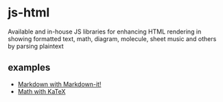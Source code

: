 # js-html
Available and in-house JS libraries for enhancing HTML rendering in showing formatted text, math, diagram, molecule, sheet music and others by parsing plaintext

## examples
+ [Markdown with Markdown-it!](html/markdown-it.html)
+ [Math with KaTeX](katex/math.html)
